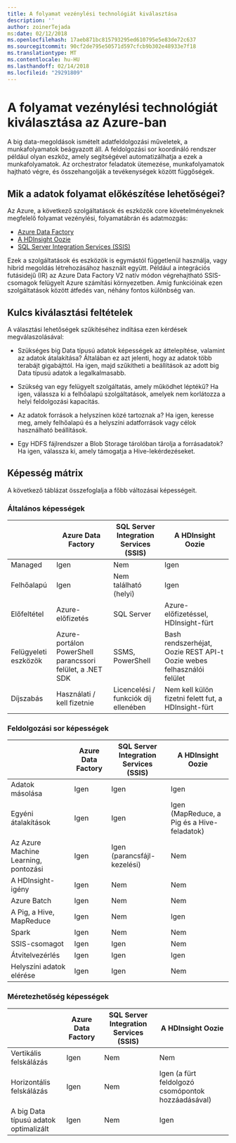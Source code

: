 ```yaml
---
title: A folyamat vezénylési technológiát kiválasztása
description: ''
author: zoinerTejada
ms:date: 02/12/2018
ms.openlocfilehash: 17aeb871bc815793295ed610795e5e83de72c637
ms.sourcegitcommit: 90cf2de795e50571d597cfcb9b302e48933e7f18
ms.translationtype: MT
ms.contentlocale: hu-HU
ms.lasthandoff: 02/14/2018
ms.locfileid: "29291809"
---
```

# <a name="choosing-a-data-pipeline-orchestration-technology-in-azure"></a>A folyamat vezénylési technológiát kiválasztása az Azure-ban

A big data-megoldások ismételt adatfeldolgozási műveletek, a munkafolyamatok beágyazott áll. A feldolgozási sor koordináló rendszer például olyan eszköz, amely segítségével automatizálhatja a ezek a munkafolyamatok. Az orchestrator feladatok ütemezése, munkafolyamatok hajtható végre, és összehangolják a tevékenységek között függőségek.

## <a name="what-are-your-options-for-data-pipeline-orchestration"></a>Mik a adatok folyamat előkészítése lehetőségei?

Az Azure, a következő szolgáltatások és eszközök core követelményeknek megfelelő folyamat vezénylési, folyamatábrán és adatmozgás:

- [Azure Data Factory](/azure/data-factory/)
- [A HDInsight Oozie](/azure/hdinsight/hdinsight-use-oozie-linux-mac)
- [SQL Server Integration Services (SSIS)](/sql/integration-services/sql-server-integration-services)

Ezek a szolgáltatások és eszközök is egymástól függetlenül használja, vagy hibrid megoldás létrehozásához használt együtt. Például a integrációs futásidejű (IR) az Azure Data Factory V2 natív módon végrehajtható SSIS-csomagok felügyelt Azure számítási környezetben. Amíg funkcióinak ezen szolgáltatások között átfedés van, néhány fontos különbség van.

## <a name="key-selection-criteria"></a>Kulcs kiválasztási feltételek

A választási lehetőségek szűkítéséhez indítása ezen kérdések megválaszolásával:

- Szükséges big Data típusú adatok képességek az áttelepítése, valamint az adatok átalakítása? Általában ez azt jelenti, hogy az adatok több terabájt gigabájttól. Ha igen, majd szűkítheti a beállítások az adott big Data típusú adatok a legalkalmasabb.

- Szükség van egy felügyelt szolgáltatás, amely működhet léptékű? Ha igen, válassza ki a felhőalapú szolgáltatások, amelyek nem korlátozza a helyi feldolgozási kapacitás.

- Az adatok források a helyszínen közé tartoznak a? Ha igen, keresse meg, amely felhőalapú és a helyszíni adatforrások vagy célok használható beállítások.

- Egy HDFS fájlrendszer a Blob Storage tárolóban tárolja a forrásadatok? Ha igen, válassza ki, amely támogatja a Hive-lekérdezéseket.

## <a name="capability-matrix"></a>Képesség mátrix

A következő táblázat összefoglalja a főbb változásai képességeit.

### <a name="general-capabilities"></a>Általános képességek

| | Azure Data Factory | SQL Server Integration Services (SSIS) | A HDInsight Oozie
| --- | --- | --- | --- |
| Managed | Igen | Nem | Igen |
| Felhőalapú | Igen | Nem található (helyi) | Igen |
| Előfeltétel | Azure-előfizetés | SQL Server  | Azure-előfizetéssel, HDInsight-fürt |
| Felügyeleti eszközök | Azure-portálon PowerShell parancssori felület, a .NET SDK | SSMS, PowerShell | Bash rendszerhéjat, Oozie REST API-t Oozie webes felhasználói felület |
| Díjszabás | Használati / kell fizetnie | Licencelési / funkciók díj ellenében | Nem kell külön fizetni felett fut, a HDInsight-fürt |

### <a name="pipeline-capabilities"></a>Feldolgozási sor képességek

| | Azure Data Factory | SQL Server Integration Services (SSIS) | A HDInsight Oozie
| --- | --- | --- | --- |
| Adatok másolása | Igen | Igen | Igen |
| Egyéni átalakítások | Igen | Igen | Igen (MapReduce, a Pig és a Hive-feladatok) |
| Az Azure Machine Learning, pontozási | Igen | Igen (parancsfájl-kezelési) | Nem |
| A HDInsight-igény | Igen | Nem | Nem |
| Azure Batch | Igen | Nem | Nem |
| A Pig, a Hive, MapReduce | Igen | Nem | Igen |
| Spark | Igen | Nem | Nem |
| SSIS-csomagot | Igen | Igen | Nem |
| Átvitelvezérlés | Igen | Igen | Igen |
| Helyszíni adatok elérése | Igen | Igen | Nem |

### <a name="scalability-capabilities"></a>Méretezhetőség képességek

| | Azure Data Factory | SQL Server Integration Services (SSIS) | A HDInsight Oozie
| --- | --- | --- | --- |
| Vertikális felskálázás | Igen | Nem | Nem |
| Horizontális felskálázás | Igen | Nem | Igen (a fürt feldolgozó csomópontok hozzáadásával) |
| A big Data típusú adatok optimalizált | Igen | Nem | Igen |

